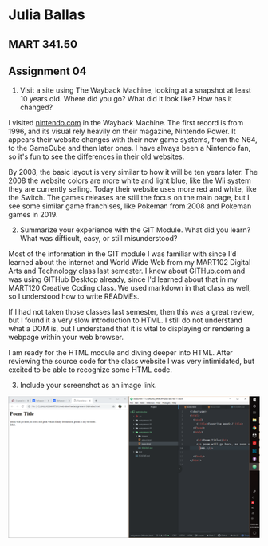 # Julia Ballas

## MART 341.50

## Assignment 04

1. Visit a site using The Wayback Machine, looking at a snapshot at least 10 years old. Where did you go? What did it look like? How has it changed?

I visited [nintendo.com](http://www.nintendo.com) in the Wayback Machine. The first record is from 1996, and its visual rely heavily on their magazine, Nintendo Power. It appears their website changes with their new game systems, from the N64, to the GameCube and then later ones. I have always been a Nintendo fan, so it's fun to see the differences in their old websites.

By 2008, the basic layout is very similar to how it will be ten years later. The 2008 the website colors are more white and light blue, like the Wii system they are currently selling. Today their website uses more red and white, like the Switch. The games releases are still the focus on the main page, but I see some similar game franchises, like Pokeman from 2008 and Pokeman games in 2019.


2. Summarize your experience with the GIT Module. What did you learn? What was difficult, easy, or still misunderstood?

Most of the information in the GIT module I was familiar with since I'd learned about the internet and World Wide Web from my MART102 Digital Arts and Technology class last semester. I knew about GITHub.com and was using GITHub Desktop already, since I'd learned about that in my MART120 Creative Coding class. We used markdown in that class as well, so I understood how to write READMEs.

If I had not taken those classes last semester, then this was a great review, but I found it a very slow introduction to HTML. I still do not understand what a DOM is, but I understand that it is vital to displaying or rendering a webpage within your web browser.

I am ready for the HTML module and diving deeper into HTML. After reviewing the source code for the class website I was very intimidated, but excited to be able to recognize some HTML code.

3. Include your screenshot as an image link.

![screenshot of homework](./images/screenshot-homework.PNG)
